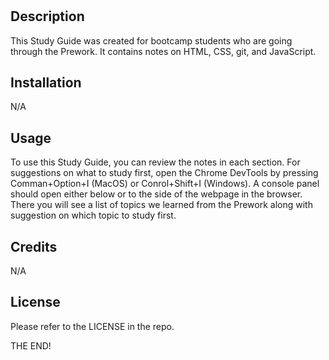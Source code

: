 # <Prework Study Guide Webpage>

## Description

This Study Guide was created for bootcamp students who are going through the Prework. It contains notes on HTML, CSS, git, and JavaScript.

## Installation

N/A

## Usage

To use this Study Guide, you can review the notes in each section. For suggestions on what to study first, open the Chrome DevTools by pressing Comman+Option+I (MacOS) or Conrol+Shift+I (Windows). A console panel should open either below or to the side of the webpage in the browser. There you will see a list of topics we learned from the Prework along with suggestion on which topic to study first. 

## Credits

N/A

## License

Please refer to the LICENSE in the repo.

THE END!